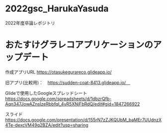 # 2022gsc_HarukaYasuda
2022年度卒論レポジトリ

# おたすけグラレコアプリケーションのアップデート

作成アプリURL
https://otasukegurareco.glideapp.io/

旧アプリ(比較用)：　https://sudden-coat-8413.glideapp.io/　

Glideで使用したGoogleスプレッドシート　
　https://docs.google.com/spreadsheets/d/1dbzrQfb-Aqn347JowAZnsIzeRbbfqI_4yR5XNjFbRdQ/edit#gid=1847266922

スライド
https://docs.google.com/presentation/d/155rN7zZJKQUbM_baMEr7UUdnzX4Te-dexcVM49q2BZA/edit?usp=sharing
